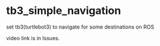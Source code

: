 # tb3_simple_navigation
set tb3(turtlebot3) to navigate for some destinations on ROS

video link is in Issues.
